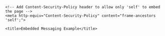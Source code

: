 <!DOCTYPE html>
<html lang="en">
<head>
    <meta charset="UTF-8">
    <meta name="viewport" content="width=device-width, initial-scale=1.0">
    
    <!-- Add Content-Security-Policy header to allow only 'self' to embed the page -->
    <meta http-equiv="Content-Security-Policy" content="frame-ancestors 'self';">

    <title>Embedded Messaging Example</title>
</head>
<body>

<script type='text/javascript'>
    function initEmbeddedMessaging() {
        try {
            embeddedservice_bootstrap.settings.language = 'en_US'; // For example, enter 'en' or 'en-US'

            embeddedservice_bootstrap.init(
                '00D3K0000000oqM',
                'DELL_CONNECT_MIAW_VF',
                'https://dcsf--miawpoc1.sandbox.my.site.com/ESWDELLCONNECTMIAWVF1730786036962',
                {
                    scrt2URL: 'https://dcsf--miawpoc1.sandbox.my.salesforce-scrt.com'
                }
            );
        } catch (err) {
            console.error('Error loading Embedded Messaging: ', err);
        }
    };
</script>

<script type='text/javascript' src='https://dcsf--miawpoc1.sandbox.my.site.com/ESWDELLCONNECTMIAWVF1730786036962/assets/js/bootstrap.min.js' onload='initEmbeddedMessaging()'></script>

</body>
</html>
